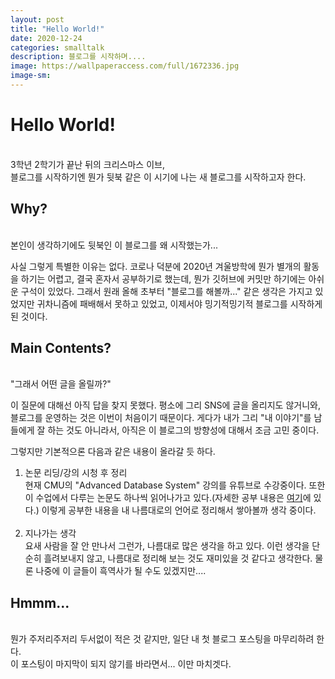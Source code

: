 ```yaml
---
layout: post
title: "Hello World!"
date: 2020-12-24
categories: smalltalk
description: 블로그를 시작하며....
image: https://wallpaperaccess.com/full/1672336.jpg
image-sm:
---
```


# Hello World!
<br>
3학년 2학기가 끝난 뒤의 크리스마스 이브, <br>
블로그를 시작하기엔 뭔가 뒷북 같은 이 시기에 나는 새 블로그를 시작하고자 한다.

## Why?
<br>
본인이 생각하기에도 뒷북인 이 블로그를 왜 시작했는가...<br>

사실 그렇게 특별한 이유는 없다. 코로나 덕분에 2020년 겨울방학에 뭔가 별개의 활동을 하기는 어렵고, 결국 혼자서 공부하기로 했는데, 뭔가 깃허브에 커밋만 하기에는 아쉬운 구석이 있었다. 그래서 원래 올해 초부터 "블로그를 해볼까..." 같은 생각은 가지고 있었지만 귀차니즘에 패배해서 못하고 있었고, 이제서야 밍기적밍기적 블로그를 시작하게 된 것이다.<br>

## Main Contents?
<br>
"그래서 어떤 글을 올릴까?"

이 질문에 대해선 아직 답을 찾지 못했다. 평소에 그리 SNS에 글을 올리지도 않거니와, 블로그를 운영하는 것은 이번이 처음이기 때문이다. 게다가 내가 그리 "내 이야기"를 남들에게 잘 하는 것도 아니라서, 아직은 이 블로그의 방향성에 대해서 조금 고민 중이다.<br>

그렇지만 기본적으론 다음과 같은 내용이 올라갈 듯 하다.

1. 논문 리딩/강의 시청 후 정리<br>
현재 CMU의 "Advanced Database System" 강의를 유튜브로 수강중이다. 또한 이 수업에서 다루는 논문도 하나씩 읽어나가고 있다.(자세한 공부 내용은 [여기](https://github.com/pch6828/DB_Lecture_Summary)에 있다.) 이렇게 공부한 내용을 내 나름대로의 언어로 정리해서 쌓아볼까 생각 중이다.
<br><br>
2. 지나가는 생각<br>
요새 사람을 잘 안 만나서 그런가, 나름대로 많은 생각을 하고 있다. 이런 생각을 단순히 흘려보내지 않고, 나름대로 정리해 보는 것도 재미있을 것 같다고 생각한다. 물론 나중에 이 글들이 흑역사가 될 수도 있겠지만....

## Hmmm...
<br>
뭔가 주저리주저리 두서없이 적은 것 같지만, 일단 내 첫 블로그 포스팅을 마무리하려 한다.<br>
이 포스팅이 마지막이 되지 않기를 바라면서... 이만 마치겟다.

